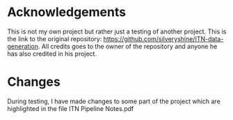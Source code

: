 # Acknowledgements

This is not my own project but rather just a testing of another project. This is the link to the original repository: https://github.com/silveryshine/ITN-data-generation. All credits goes to the owner of the repository and anyone he has also credited in his project. 

# Changes
During testing, I have made changes to some part of the project which are highlighted in the file ITN Pipeline Notes.pdf




